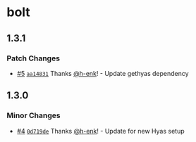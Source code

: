 # bolt

## 1.3.1

### Patch Changes

-   [#5](https://github.com/gethyas/bolt/pull/5) [`aa14831`](https://github.com/gethyas/bolt/commit/aa14831ae9442ce1a985e235acd95a7e79ccdfcd) Thanks [@h-enk](https://github.com/h-enk)! - Update gethyas dependency

## 1.3.0

### Minor Changes

-   [#4](https://github.com/gethyas/bolt/pull/4) [`0d719de`](https://github.com/gethyas/bolt/commit/0d719de6a3504afacb2ee61e32d396d7e65879cf) Thanks [@h-enk](https://github.com/h-enk)! - Update for new Hyas setup
